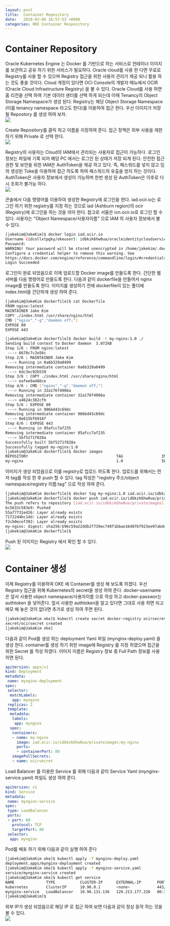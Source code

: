 ```yaml
---
layout: post
title:  Container Repository
date:   2020-03-06 16:57:53 +0900
categories: OKE Container Respository
---
```

# Container Repository
Oracle Kubernetes Engine 는 Docker 를 기반으로 하는 서비스로 컨테이너 이미지를 보관하고 공유 하기 위한 서비스가 필요하다. Oracle cloud를 사용 한 다면 무료로 Registry를 사용 할 수 있으며 Registry 접근을 위한 사용자 관리가 제공 되니 활용 하는 것도 좋을 것이다.
Cloud 계정이 있다면 OCI Console의 개발자 메뉴에서 OCIR (Oracle Cloud Infrastructure Registry) 을 볼 수 있다. Oracle Cloud를 사용 하면 홈 리전을 선택 하여 기본 데이터 센터를 선택 하게 되는데 이때 Tenancy의 Object Storage Namespace가 생성 된다. Registry는 해당 Object Storage Namespace (이를 tenancy namespace 라고도 한다)를 이용하여 접근 한다.
우선 이미지가 저장될 Repostory 를 생성 하여 보자.   
![](/image/ocir/ocir-1.png)

Create Repository를 클릭 하고 이름을 지정하여 준다. 접근 정책은 외부 사용을 제한 하기 위해 Private 로 선택 한다.  
![](/image/ocir/ocir-2.png)

Registry의 사용자는 Cloud의 IAM에서 관리되는 사용자로 접근이 가능하다. 로그인 정보는 파일에 기록 되어 해당 PC 에서는 로그인 된 상태가 저장 되게 된다. 안전한 접근 권한 및 보안을 위한 IAM은 AuthToken을 제공 하고 있다. 즉, 패스워드를 넣지 않고 임의 생성된 Toke을 이용하여 접근 하도록 하여 패스워드의 유출을 방지 하는 것이다. AuthToken은 사용자 정보에서 생성이 가능하며 한번 생성 된 AuthToken은 이후로 다시 조회가 불가능 하다.   
![](/image/ocir/ocir-3.png)

콘솔에서 다음 명령어를 이용하여 생성한 Registry에 로그인을 한다.
iad.ocir.io는 로그인 하기 위한 registry를 지정 하는 것으로 iad (Ashburn region)의 ocir (Registry)에 로그인을 하는 것을 의미 한다. 참고로 서울은 icn.ocir.io로 로그인 할 수 있다.
사용자는 "Object Namespace/사용자이름" 으로 IAM 의 사용자 정보에서 볼 수 있다. 

```bash
[jakekim@JakeKim]$ docker login iad.ocir.io
Username (idcollxtpgky/okeuser): idbkzk6hw0ua/oracleidentitycloudservice/****
Password: 
WARNING! Your password will be stored unencrypted in /home/jakekim/.docker/config.json.
Configure a credential helper to remove this warning. See
https://docs.docker.com/engine/reference/commandline/login/#credentials-store
Login Succeeded
```

로그인이 완료 되었음으로 이제 업로드할 Docker image를 만들도록 한다. 간단한 웹서버를 다음 명령어로 만들도록 한다.
다음과 같이 dockerfile을 만들어서 nginx image를 만들도록 한다. 이미지를 생성하기 전에 dockerfile이 있는 폴더에 index.html을 간단하게 생성 하여 준다. 

```bash
[jakekim@JakeKim dockerfile]$ cat Dockerfile 
FROM nginx:latest
MAINTAINER Jake Kim
COPY ./index.html /usr/share/nginx/html
CMD ["nginx","-g","daemon off;"]
EXPOSE 80
EXPOSE 443

[jakekim@JakeKim dockerfile]$ docker build -t my-nginx:1.0 ./
Sending build context to Docker daemon  3.072kB
Step 1/6 : FROM nginx:latest
 ---> 6678c7c2e56c
Step 2/6 : MAINTAINER Jake Kim
 ---> Running in 0a6b329a0499
Removing intermediate container 0a6b329a0499
 ---> 6dc3ec92b539
Step 3/6 : COPY ./index.html /usr/share/nginx/html
 ---> eafee9a486ce
Step 4/6 : CMD ["nginx","-g","daemon off;"]
 ---> Running in 32a176f4966a
Removing intermediate container 32a176f4966a
 ---> a4624c382cfb
Step 5/6 : EXPOSE 80
 ---> Running in 986bd43c69dc
Removing intermediate container 986bd43c69dc
 ---> 0e615bf6918f
Step 6/6 : EXPOSE 443
 ---> Running in 95afcc7af235
Removing intermediate container 95afcc7af235
 ---> 5bf5271f828a
Successfully built 5bf5271f828a
Successfully tagged my-nginx:1.0
[jakekim@JakeKim dockerfile]$ docker images
REPOSITORY                                       TAG                 IMAGE ID            CREATED             SIZE
my-nginx                                         1.0                 5bf5271f828a        6 seconds ago       127MB
```

이미지가 생성 되었음으로 이를 registry로 업로드 하도록 한다.
업로드를 위해서는 먼저 tag를 작성 한 후 push 할 수 있다. tag 작성은 "registry 주소/object namespace/registry 이름:tag" 으로 작성 하여 준다.

```bash
[jakekim@JakeKim dockerfile]$ docker tag my-nginx:1.0 iad.ocir.io/idbkzk6hw0ua/privateimages:my-nginx
[jakekim@JakeKim dockerfile]$ docker push iad.ocir.io/idbkzk6hw0ua/privateimages:my-nginx
The push refers to repository [iad.ocir.io/idbkzk6hw0ua/privateimages]
bc5633c583e9: Pushed 
55a77731ed26: Layer already exists 
71f2244bc14d: Layer already exists 
f2cb0ecef392: Layer already exists 
my-nginx: digest: sha256:b96c59a22ddb2f739ec749f1bbae16407bf923ee97abdc87f798c8baecef8cc8 size: 1155
[jakekim@JakeKim dockerfile]$
```

Push 된 이미지는 Registry 에서 확인 할 수 있다.   
![](/image/ocir/ocir-5.png)

# Container 생성
이제 Registry를 이용하여 OKE 에 Container를 생성 해 보도록 하겠다. 우선 Registry 접근을 위해 Kubernetes의 secret을 생성 하여 준다.
docker-username은 앞서 사용한 object namespace/사용자이름 으로 작성 하고 docker-passwor는 authtoken 을 넣어준다. 앞서 사용한 authtoken을 알고 있다면 그대로 사용 하면 되고 메모 해 놓은 것이 없다면 추가로 생성 하여 주면 된다.

```bash
[jakekim@JakeKim oke]$ kubectl create secret docker-registry ocirsecret --docker-server=iad.ocir.io --docker-username='idbkzk6hw0ua/oracleidentitycloudservice/****' --docker-password='*****' --docker-email='***@email.com'
secret/ocirsecret created
[jakekim@JakeKim oke]
```

다음과 같이 Pod를 생성 하는 deployment Yaml 파일 (mynginx-deploy.yaml) 을 생성 한다.
container를 생성 하기 위한 image에 Registry 를 지정 하였으며 접근을 위한 Secret 를 작성 하였다.
이미지 이름은 Registry 정보 중 Full Path 정보를 사용 하면 된다.
```yaml
apiVersion: apps/v1
kind: Deployment
metadata:
 name: mynginx-deployment
spec:
 selector:
  matchLabels:
   app: mynginx
 replicas: 2
 template:
  metadata:
   labels:
    app: mynginx
  spec:
   containers:
   - name: my-nginx
     image: iad.ocir.io/idbkzk6hw0ua/privateimages:my-nginx
     ports:
     - containerPort: 80
   imagePullSecrets:
   - name: ocirsecret
```

Load Balancer 를 이용한 Service 를 위해 다음과 같이 Service Yaml (mynginx-service.yaml) 파일도 생성 하여 준다.
```yaml
apiVersion: v1
kind: Service
metadata:
 name: mynginx-service
spec:
 type: LoadBalancer
 ports:
 - port: 80
   protocol: TCP
   targetPort: 80
 selector:
  app: mynginx
```

Pod를 배포 하기 위해 다음과 같이 실행 하여 준다

```bash
[jakekim@JakeKim oke]$ kubectl apply -f mynginx-deploy.yaml 
deployment.apps/mynginx-deployment created
[jakekim@JakeKim oke]$ kubectl apply -f mynginx-service.yaml 
service/mynginx-service created
[jakekim@JakeKim oke]$ kubectl get service
NAME              TYPE           CLUSTER-IP      EXTERNAL-IP       PORT(S)        AGE
kubernetes        ClusterIP      10.96.0.1       <none>            443/TCP        61m
mynginx-service   LoadBalancer   10.96.131.136   129.213.177.226   80:32605/TCP   40s
[jakekim@JakeKim]$
```

외부 IP가 생성 되었음으로 해당 IP 로 접근 하여 보면 다음과 같이 정상 동작 하는 것을 볼 수 있다.   
![](/image/ocir/ocir-6.png)
